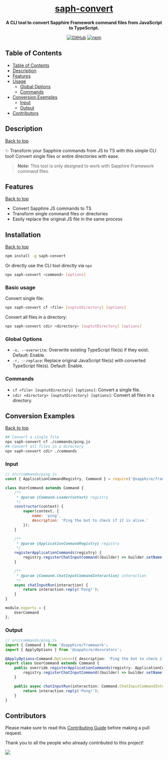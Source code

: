 <div align="center">

# [saph-convert](https://github.com/fearandesire/saph-convert)

**A CLI tool to convert Sapphire Framework command files from JavaScript to TypeScript.**

[![GitHub](https://img.shields.io/github/license/fearandesire/saph-convert?style=flat-square)](https://github.com/fearandesire/cli/blob/main/LICENSE.md)
[![npm](https://img.shields.io/npm/v/saph-convert?color=crimson&logo=npm&style=flat-square)](https://www.npmjs.com/package/saph-convert)

</div>

## Table of Contents

-   [Table of Contents](#table-of-contents)
-   [Description](#description)
-   [Features](#features)
-   [Usage](#usage)
    -   [Global Options](#global-options)
    -   [Commands](#commands)
-   [Conversion Exemples](#conversion-exemples)
    -   [Input](#input)
    -   [Output](#output)
-   [Contributors](#contributors)

## Description

[Back to top][toc]

✨ Transform your Sapphire commands from JS to TS with this simple CLI tool! Convert single files or entire directories with ease.

> **Note:** This tool is only designed to work with Sapphire Framework command files.

## Features

[Back to top][toc]

-   Convert Sapphire JS commands to TS
-   Transform single command files or directories
-   Easily replace the original JS file in the same process

## Installation

[Back to top][toc]

```bash
npm install -g saph-convert
```

Or directly use the CLI tool directly via `npx`

```bash
npx saph-convert <command> [options]
```

### Basic usage

Convert single file:

```bash
npx saph-convert cf <file> [ouptutDirectory] [options]
```

Convert all files in a directory:

```bash
npx saph-convert cdir <directory> [ouptutDirectory] [options]
```

### Global Options

-   `-o, --overwrite`: Overwrite existing TypeScript file(s) if they exist. Default: Enable.
-   `-r, --replace`: Replace original JavaScript file(s) with converted TypeScript file(s). Default: Enable.

### Commands

-   `cf <file> [ouptutDirectory] [options]`: Convert a single file.
-   `cdir <directory> [ouptutDirectory] [options]`: Convert all files in a directory.

## Conversion Examples

[Back to top][toc]

```bash
## Convert a single file
npx saph-convert cf ./commands/ping.js
## Convert all files in a directory
npx saph-convert cdir ./commands
```

### Input

```javascript
// src/commands/ping.js
const { ApplicationCommandRegistry, Command } = require('@sapphire/framework');

class UserCommand extends Command {
	/**
	 * @param {Command.LoaderContext} registry
	 */
	constructor(context) {
		super(context, {
			name: 'ping',
			description: 'Ping the bot to check if it is alive.'
		});
	}

	/**
	 * @param {ApplicationCommandRegistry} registry
	 */
	registerApplicationCommands(registry) {
		registry.registerChatInputCommand((builder) => builder.setName(this.name).setDescription(this.description));
	}

	/**
	 * @param {Command.ChatInputCommandInteraction} interaction
	 */
	async chatInputRun(interaction) {
		return interaction.reply('Pong!');
	}
}

module.exports = {
	UserCommand
};
```

### Output

```typescript
// src/commands/ping.ts
import { Command } from '@sapphire/framework';
import { ApplyOptions } from '@sapphire/decorators';

@ApplyOptions<Command.Options>({ description: 'Ping the bot to check if it is alive.' })
export class UserCommand extends Command {
	public override registerApplicationCommands(registry: ApplicationCommandRegistry) {
		registry.registerChatInputCommand((builder) => builder.setName(this.name).setDescription(this.description));
	}

	public async chatInputRun(interaction: Command.ChatInputCommandInteraction) {
		return interaction.reply('Pong!');
	}
}
```

## Contributors

Please make sure to read this [Contributing Guide][contributing] before making a pull request.

Thank you to all the people who already contributed to this project!

<a href="https://github.com/fearandesire/saph-convert/graphs/contributors">
  <img src="https://contrib.rocks/image?repo=fearandesire/saph-convert" />
</a>

[contributing]: https://github.com/sapphiredev/.github/blob/main/.github/CONTRIBUTING.md
[toc]: #table-of-contents
